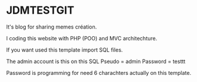 # JDMTESTGIT
It's blog for sharing memes création.

I coding this website with PHP (POO) and MVC architechture.

If you want used this template import SQL files.

The admin account is this on this SQL
Pseudo = admin
Password = testtt 

Password is programming for need 6 charachters actually on this template.
